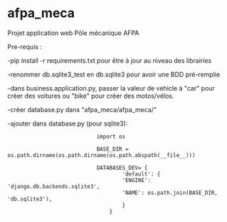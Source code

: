# afpa_meca
Projet application web Pôle mécanique AFPA

Pre-requis :    

-pip install -r requirements.txt pour être à jour au niveau des librairies 

-renommer db.sqlite3_test en db.sqlite3 pour avoir une BDD pré-remplie

-dans business.application.py, passer la valeur de vehicle à "car" pour créer des voitures ou "bike" pour créer des motos/vélos.

-créer database.py dans "afpa_meca/afpa_meca/"

-ajouter dans database.py (pour sqlite3): 
                
                                import os

                                BASE_DIR = os.path.dirname(os.path.dirname(os.path.abspath(__file__)))

                                DATABASES_DEV= {
                                        'default': {
                                        'ENGINE': 'django.db.backends.sqlite3',
                                        'NAME': os.path.join(BASE_DIR, 'db.sqlite3'),
                                        }
                                    }


